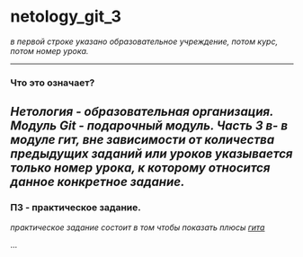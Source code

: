 # netology_git_3
*в первой строке указано образовательное учреждение, потом курс, потом номер урока.*
***
### Что это означает? 
*Нетология - образовательная организация. Модуль Git - подарочный модуль. Часть 3 в- в модуле гит, вне зависимости от количества предыдущих заданий или уроков указывается только номер урока, к которому относится данное конкретное задание.*
---
### ПЗ - практическое задание.
*практическое задание состоит в том чтобы показать плюсы [гита](https://github.com/)*

...